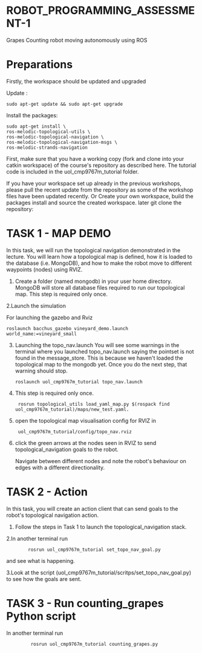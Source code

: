# ROBOT_PROGRAMMING_ASSESSMENT-1
Grapes Counting robot moving autonomously using ROS

# Preparations

Firstly, the workspace should be updated and upgraded

Update :          

    sudo apt-get update && sudo apt-get upgrade

Install the packages:

    sudo apt-get install \
    ros-melodic-topological-utils \
    ros-melodic-topological-navigation \
    ros-melodic-topological-navigation-msgs \
    ros-melodic-strands-navigation
    
First, make sure that you have a working copy (fork and clone into your catkin workspace) of the course's repository as described here. The tutorial code is included in the 
    uol_cmp9767m_tutorial folder. 
    
If you have your workspace set up already in the previous workshops, please pull the recent update from the repository as some of the workshop files have been updated recently.
Or Create your own workspace, build the packages install and source the created workspace.
later git clone the repository: 

# TASK 1 - MAP DEMO
In this task, we will run the topological navigation demonstrated in the lecture. You will learn how a topological map is defined, how it is loaded to the database (i.e. MongoDB), and how to make the robot move to different waypoints (nodes) using RVIZ.

1. Create a folder (named mongodb) in your user home directory. MongoDB will store all database files required to run our topological map. This step is required only once.

2.Launch the simulation

   For launching the gazebo and Rviz


    roslaunch bacchus_gazebo vineyard_demo.launch world_name:=vineyard_small
    
   
3. Launching the topo_nav.launch You will see some warnings in the terminal where you launched topo_nav.launch saying the pointset is not found in the message_store. This is because we haven't loaded the topological map to the mongodb yet. Once you do the next step, that warning should stop.
    
       roslaunch uol_cmp9767m_tutorial topo_nav.launch
       
4. This step is required only once.
      
        rosrun topological_utils load_yaml_map.py $(rospack find uol_cmp9767m_tutorial)/maps/new_test.yaml. 
        
5. open the topological map visualisation config for RVIZ in 

        uol_cmp9767m_tutorial/config/topo_nav.rviz
        
        
6. click the green arrows at the nodes seen in RVIZ to send       topological_navigation     goals to the robot.

   Navigate between different nodes and note the robot's behaviour on edges with a different directionality.

 
# TASK 2 - Action 

   In this task, you will create an action client that can send goals to the robot's topological navigation action.

   1. Follow the steps in Task 1 to launch the topological_navigation stack.
    
   2.In another terminal run
    
            rosrun uol_cmp9767m_tutorial set_topo_nav_goal.py 
           
   and see what is happening.
    
    
   3.Look at the script (uol_cmp9767m_tutorial/scritps/set_topo_nav_goal.py) to see how the goals are sent.
    
# TASK 3 - Run counting_grapes Python script

 In another terminal run
 
             rosrun uol_cmp9767m_tutorial counting_grapes.py


       
       



   
